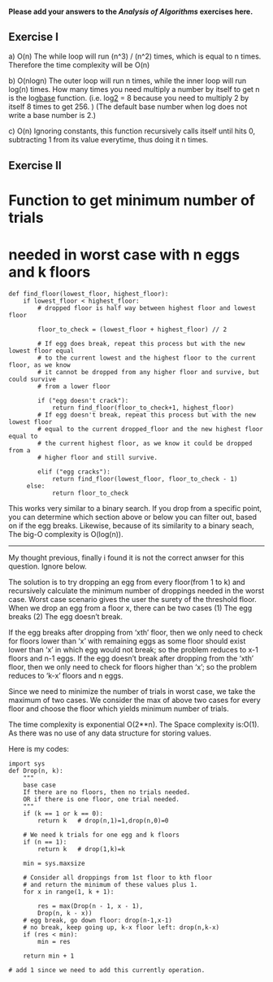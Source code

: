 #### Please add your answers to the ***Analysis of  Algorithms*** exercises here.

## Exercise I

a) O(n)
The while loop will run (n^3) / (n^2) times, which is equal to n times.
Therefore the time complexity will be O(n)


b) O(nlogn) 
The outer loop will run n times, while the inner loop will run log(n) times. 
How many times you need multiply a number by itself to get n is the log[base](n) function. (i.e. log[2](256) = 8 because you need to multiply 2 by itself 8 times to get 256. )
(The default base number when log does not write a base number is 2.)

c) O(n)
Ignoring constants, this function recursively calls itself until hits 0, subtracting 1 from its value everytime, thus doing it n times.

## Exercise II

# Function to get minimum number of trials  
# needed in worst case with n eggs and k floors 

    def find_floor(lowest_floor, highest_floor):
        if lowest_floor < highest_floor:
            # dropped floor is half way between highest floor and lowest floor

            floor_to_check = (lowest_floor + highest_floor) // 2

            # If egg does break, repeat this process but with the new lowest floor equal 
            # to the current lowest and the highest floor to the current floor, as we know
            # it cannot be dropped from any higher floor and survive, but could survive 
            # from a lower floor

            if ("egg doesn't crack"):
                return find_floor(floor_to_check+1, highest_floor)
            # If egg doesn't break, repeat this process but with the new lowest floor
            # equal to the current dropped_floor and the new highest floor equal to
            # the current highest floor, as we know it could be dropped from a 
            # higher floor and still survive.

            elif ("egg cracks"):
                return find_floor(lowest_floor, floor_to_check - 1)
         else:
                return floor_to_check

This works very similar to a binary search. If you drop from a specific point, you can determine which section above or below you can filter out, based on if the egg breaks. Likewise, because of its similarity to a binary seach, The big-O complexity is O(log(n)). 


________________________________________________________________________________________________________________



My thought previous, finally i found it is not the correct anwser for this question. Ignore below.


The solution is to try dropping an egg from every floor(from 1 to k) and recursively calculate the minimum number of droppings needed in the worst case.
Worst case scenario gives the user the surety of the threshold floor. 
When we drop an egg from a floor x, there can be two cases 
(1) The egg breaks 
(2) The egg doesn’t break.

If the egg breaks after dropping from ‘xth’ floor, then we only need to check for floors lower than ‘x’ with remaining eggs as some floor should exist lower than ‘x’ in which egg would not break; so the problem reduces to x-1 floors and n-1 eggs.
If the egg doesn’t break after dropping from the ‘xth’ floor, then we only need to check for floors higher than ‘x’; so the problem reduces to ‘k-x’ floors and n eggs.

Since we need to minimize the number of trials in worst case, we take the maximum of two cases. We consider the max of above two cases for every floor and choose the floor which yields minimum number of trials.

The time complexity is exponential O(2**n).
The Space complexity is:O(1). As there was no use of any data structure for storing values.



Here is my codes:


    import sys 
    def Drop(n, k): 
        """
        base case
        If there are no floors, then no trials needed. 
        OR if there is one floor, one trial needed. 
        """
        if (k == 1 or k == 0): 
            return k   # drop(n,1)=1,drop(n,0)=0
  
        # We need k trials for one egg and k floors 
        if (n == 1): 
            return k   # drop(1,k)=k
  
        min = sys.maxsize 
  
        # Consider all droppings from 1st floor to kth floor 
        # and return the minimum of these values plus 1. 
        for x in range(1, k + 1): 
  
            res = max(Drop(n - 1, x - 1),  
            Drop(n, k - x)) 
        # egg break, go down floor: drop(n-1,x-1)
        # no break, keep going up, k-x floor left: drop(n,k-x)
        if (res < min): 
            min = res 
  
        return min + 1 
    
    # add 1 since we need to add this currently operation.


